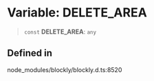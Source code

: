 # Variable: DELETE_AREA

> `const` **DELETE_AREA**: `any`

## Defined in

node_modules/blockly/blockly.d.ts:8520
